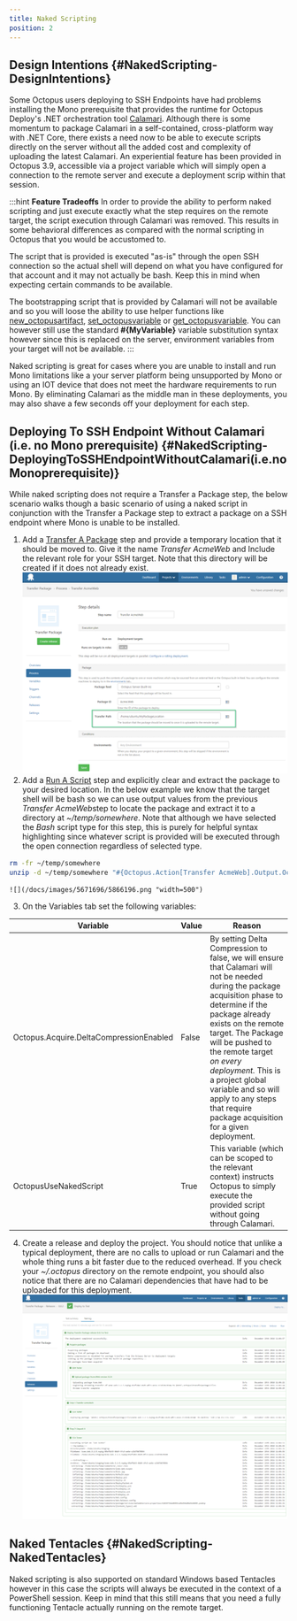 ```yaml
---
title: Naked Scripting
position: 2
---
```



## Design Intentions {#NakedScripting-DesignIntentions}


Some Octopus users deploying to SSH Endpoints have had problems installing the Mono prerequisite that provides the runtime for Octopus Deploy's .NET orchestration tool [Calamari](/docs/api-and-integration/calamari.md). Although there is some momentum to package Calamari in a self-contained, cross-platform way with .NET Core, there exists a need now to be able to execute scripts directly on the server without all the added cost and complexity of uploading the latest Calamari. An experiential feature has been provided in Octopus 3.9, accessible via a project variable which will simply open a connection to the remote server and execute a deployment scrip within that session.

:::hint
**Feature Tradeoffs**
In order to provide the ability to perform naked scripting and just execute exactly what the step requires on the remote target, the script execution through Calamari was removed. This results in some behavioral differences as compared with the normal scripting in Octopus that you would be accustomed to.


The script that is provided is executed "as-is" through the open SSH connection so the actual shell will depend on what you have configured for that account and it may not actually be bash. Keep this in mind when expecting certain commands to be available.


The bootstrapping script that is provided by Calamari will not be available and so you will loose the ability to use helper functions like [new\_octopusartifact](/docs/deploying-applications/artifacts.md), [set\_octopusvariable](/docs/deploying-applications/variables/output-variables.md) or [get\_octopusvariable](/docs/deploying-applications/custom-scripts/index.md). You can however still use the standard **#{MyVariable}** variable substitution syntax however since this is replaced on the server, environment variables from your target will not be available.
:::


Naked scripting is great for cases where you are unable to install and run Mono limitations like a your server platform being unsupported by Mono or using an IOT device that does not meet the hardware requirements to run Mono. By eliminating Calamari as the middle man in these deployments, you may also shave a few seconds off your deployment for each step.

## Deploying To SSH Endpoint Without Calamari (i.e. no Mono prerequisite) {#NakedScripting-DeployingToSSHEndpointWithoutCalamari(i.e.noMonoprerequisite)}


While naked scripting does not require a Transfer a Package step, the below scenario walks though a basic scenario of using a naked script in conjunction with the Transfer a Package step to extract a package on a SSH endpoint where Mono is unable to be installed.

1. Add a [Transfer A Package](/docs/deploying-applications/deploying-packages/transfer-package.md) step and provide a temporary location that it should be moved to. Give it the name *Transfer AcmeWeb* and Include the relevant role for your SSH target. Note that this directory will be created if it does not already exist.
![](/docs/images/5671696/5866195.png "width=500")
2. Add a [Run A Script](/docs/deploying-applications/custom-scripts/standalone-scripts.md) step and explicitly clear and extract the package to your desired location. In the below example we know that the target shell will be bash so we can use output values from the previous *Transfer AcmeWeb*step to locate the package and extract it to a directory at *~/temp/somewhere*. Note that although we have selected the *Bash* script type for this step, this is purely for helpful syntax highlighting since whatever script is provided will be executed through the open connection regardless of selected type.

```bash
rm -fr ~/temp/somewhere
unzip -d ~/temp/somewhere "#{Octopus.Action[Transfer AcmeWeb].Output.Octopus.Action.Package.FilePath}"
```
    ![](/docs/images/5671696/5866196.png "width=500")
3. On the Variables tab set the following variables:

| Variable | Value | Reason |
| --- | --- | --- |
| Octopus.Acquire.DeltaCompressionEnabled | False | By setting Delta Compression to false, we will ensure that Calamari will not be needed during the package acquisition phase to determine if the package already exists on the remote target. The Package will be pushed to the remote target *on every deployment.* This is a project global variable and so will apply to any steps that require package acquisition for a given deployment. |
| OctopusUseNakedScript | True | This variable (which can be scoped to the relevant context) instructs Octopus to simply execute the provided script without going through Calamari. |
4. Create a release and deploy the project. You should notice that unlike a typical deployment, there are no calls to upload or run Calamari and the whole thing runs a bit faster due to the reduced overhead. If you check your *~/.octopus* directory on the remote endpoint, you should also notice that there are no Calamari dependencies that have had to be uploaded for this deployment.
![](/docs/images/5671696/5866197.png "width=500")


## Naked Tentacles {#NakedScripting-NakedTentacles}


Naked scripting is also supported on standard Windows based Tentacles however in this case the scripts will always be executed in the context of a PowerShell session. Keep in mind that this still means that you need a fully functioning Tentacle actually running on the remote target.
